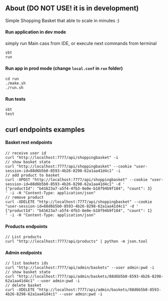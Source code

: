 ## About (DO NOT USE! it is in development)
Simple Shopping Basket that able to scale in minutes :)

#### Run application in dev mode
simply run Main cass from IDE, or execute next commands from terminal
```
sbt
run
```

#### Run app in prod mode (change `local.conf` in `run` folder)
```
cd run
./make.sh
./run.sh
```

#### Run tests
```
sbt
test
```

## curl endpoints examples
#### Basket rest endpoints
```
// receive user id
curl "http://localhost:7777/api/shoppingbasket" -i
// show basket state
curl "http://localhost:7777/api/shoppingbasket" --cookie "user-session-id=88d6b5b0-8593-4b26-8298-62a1aa41d4c1" -i
// add product to basket
curl -XPOST "http://localhost:7777/api/shoppingbasket" --cookie "user-session-id=88d6b5b0-8593-4b26-8298-62a1aa41d4c1" -d '
{"productId": "b41623a7-a5f4-4fb3-8e0e-b18f94b9f184", "count": 3}
' -i -H "Content-Type: application/json"
// remove product
curl -XDELETE "http://localhost:7777/api/shoppingbasket" --cookie "user-session-id=88d6b5b0-8593-4b26-8298-62a1aa41d4c1" -d '
{"productId": "b41623a7-a5f4-4fb3-8e0e-b18f94b9f184", "count": 1}
' -i -H "Content-Type: application/json"
```


#### Products endpoints
```
// List products
curl "http://localhost:7777/api/products" | python -m json.tool
```

#### Admin endpoints
```
// list baskets ids
curl "http://localhost:7777/api/admin/baskets" --user admin:pwd -i
// show basket state
curl "http://localhost:7777/api/admin/baskets/88d6b5b0-8593-4b26-8298-62a1aa41d4c1" --user admin:pwd -i
// delete basket
curl -XDELETE "http://localhost:7777/api/admin/baskets/88d6b5b0-8593-4b26-8298-62a1aa41d4c1" --user admin:pwd -i
```